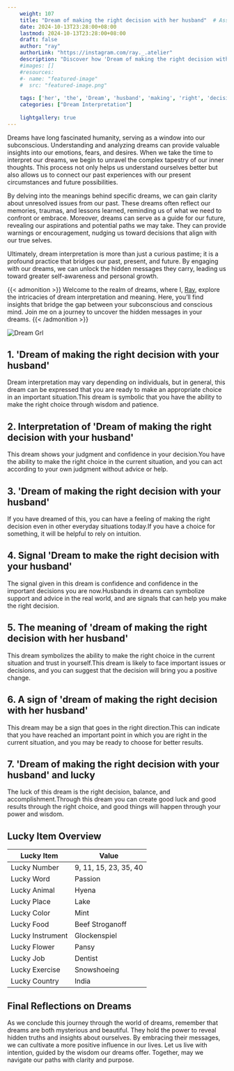 ```yaml
---
    weight: 107
    title: "Dream of making the right decision with her husband"  # Assuming 'title' column exists
    date: 2024-10-13T23:28:00+08:00
    lastmod: 2024-10-13T23:28:00+08:00
    draft: false
    author: "ray"
    authorLink: "https://instagram.com/ray._.atelier"
    description: "Discover how 'Dream of making the right decision with her husband' can interpret your future and uncover its significant meanings in your life."
    #images: []
    #resources:
    #- name: "featured-image"
    #  src: "featured-image.png"
    
    tags: ['her', 'the', 'Dream', 'husband', 'making', 'right', 'decision', 'of', 'with']
    categories: ["Dream Interpretation"]
    
    lightgallery: true
---
```

    
Dreams have long fascinated humanity, serving as a window into our subconscious. Understanding and analyzing dreams can provide valuable insights into our emotions, fears, and desires. When we take the time to interpret our dreams, we begin to unravel the complex tapestry of our inner thoughts. This process not only helps us understand ourselves better but also allows us to connect our past experiences with our present circumstances and future possibilities.

By delving into the meanings behind specific dreams, we can gain clarity about unresolved issues from our past. These dreams often reflect our memories, traumas, and lessons learned, reminding us of what we need to confront or embrace. Moreover, dreams can serve as a guide for our future, revealing our aspirations and potential paths we may take. They can provide warnings or encouragement, nudging us toward decisions that align with our true selves.

Ultimately, dream interpretation is more than just a curious pastime; it is a profound practice that bridges our past, present, and future. By engaging with our dreams, we can unlock the hidden messages they carry, leading us toward greater self-awareness and personal growth.

{{< admonition >}}
Welcome to the realm of dreams, where I, [Ray](https://instagram.com/ray._.atelier), explore the intricacies of dream interpretation and meaning. Here, you’ll find insights that bridge the gap between your subconscious and conscious mind. Join me on a journey to uncover the hidden messages in your dreams.
{{< /admonition >}}

![Dream Grl](https://cdn.pixabay.com/photo/2017/11/02/03/35/gothic-2910057_1280.jpg "Dream Grl")

## 1. 'Dream of making the right decision with your husband'
Dream interpretation may vary depending on individuals, but in general, this dream can be expressed that you are ready to make an appropriate choice in an important situation.This dream is symbolic that you have the ability to make the right choice through wisdom and patience.

## 2. Interpretation of 'Dream of making the right decision with your husband'
This dream shows your judgment and confidence in your decision.You have the ability to make the right choice in the current situation, and you can act according to your own judgment without advice or help.

## 3. 'Dream of making the right decision with your husband'
If you have dreamed of this, you can have a feeling of making the right decision even in other everyday situations today.If you have a choice for something, it will be helpful to rely on intuition.

## 4. Signal 'Dream to make the right decision with your husband'
The signal given in this dream is confidence and confidence in the important decisions you are now.Husbands in dreams can symbolize support and advice in the real world, and are signals that can help you make the right decision.

## 5. The meaning of 'dream of making the right decision with her husband'
This dream symbolizes the ability to make the right choice in the current situation and trust in yourself.This dream is likely to face important issues or decisions, and you can suggest that the decision will bring you a positive change.

## 6. A sign of 'dream of making the right decision with her husband'
This dream may be a sign that goes in the right direction.This can indicate that you have reached an important point in which you are right in the current situation, and you may be ready to choose for better results.

## 7. 'Dream of making the right decision with your husband' and lucky
The luck of this dream is the right decision, balance, and accomplishment.Through this dream you can create good luck and good results through the right choice, and good things will happen through your power and wisdom.

## Lucky Item Overview
| Lucky Item          | Value              |
|---------------|--------------------|
| Lucky Number        | 9, 11, 15, 23, 35, 40  |
| Lucky Word          | Passion |
| Lucky Animal        | Hyena |
| Lucky Place         | Lake     |
| Lucky Color         | Mint     |
| Lucky Food          | Beef Stroganoff      |
| Lucky Instrument    | Glockenspiel |
| Lucky Flower        | Pansy    |
| Lucky Job           | Dentist       |
| Lucky Exercise      | Snowshoeing  |
| Lucky Country       | India    |


##  Final Reflections on Dreams

As we conclude this journey through the world of dreams, remember that dreams are both mysterious and beautiful. They hold the power to reveal hidden truths and insights about ourselves. By embracing their messages, we can cultivate a more positive influence in our lives. Let us live with intention, guided by the wisdom our dreams offer. Together, may we navigate our paths with clarity and purpose.

